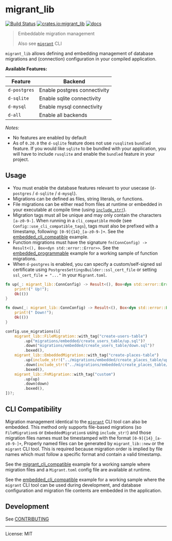 # migrant_lib

[![Build Status](https://travis-ci.org/jaemk/migrant_lib.svg?branch=master)](https://travis-ci.org/jaemk/migrant_lib)
[![crates.io:migrant_lib](https://img.shields.io/crates/v/migrant_lib.svg?label=migrant_lib)](https://crates.io/crates/migrant_lib)
[![docs](https://docs.rs/migrant_lib/badge.svg)](https://docs.rs/migrant_lib)

> Embeddable migration management
>
> Also see [`migrant`](https://github.com/jaemk/migrant) CLI

`migrant_lib` allows defining and embedding management of database migrations and
(connection) configuration in your compiled application.


**Available Features:**

| Feature       |    Backend                   |
|---------------|------------------------------|
| `d-postgres`  | Enable postgres connectivity |
| `d-sqlite`    | Enable sqlite connectivity   |
| `d-mysql`     | Enable mysql connectivity    |
| `d-all`       | Enable all backends          |


*Notes:*

- No features are enabled by default
- As of `0.20.0` the `d-sqlite` feature does not use `rusqlite`s `bundled` feature.
  If you would like `sqlite` to be bundled with your application, you will have to
  include `rusqlite` and enable the `bundled` feature in your project.


## Usage

- You must enable the database features relevant to your usecase (`d-postgres` / `d-sqlite` / `d-mysql`).
- Migrations can be defined as files, string literals, or functions.
- File migrations can be either read from files at runtime or embedded in your executable at compile time
  (using [`include_str!`](https://doc.rust-lang.org/std/macro.include_str.html)).
- Migration tags must all be unique and may only contain the characters `[a-z0-9-]`.
  When running in a `cli_compatible` mode (see `Config::use_cli_compatible_tags`), tags must also be
  prefixed with a timestamp, following: `[0-9]{14}_[a-z0-9-]+`.
  See the [embedded_cli_compatible](https://github.com/jaemk/migrant_lib/blob/master/examples/embedded_cli_compatible.rs)
  example.
- Function migrations must have the signature `fn(ConnConfig) -> Result<(), Box<dyn std::error::Error>>`.
  See the [embedded_programmable](https://github.com/jaemk/migrant_lib/blob/master/examples/embedded_programmable.rs)
  example for a working sample of function migrations.
- When `d-postgres` is enabled, you can specify a custom/self-signed ssl certificate using
  `PostgresSettingsBuilder::ssl_cert_file` or setting `ssl_cert_file = "..."` in your `Migrant.toml`.


```rust
fn up(_: migrant_lib::ConnConfig) -> Result<(), Box<dyn std::error::Error>> {
    print!(" Up!");
    Ok(())
}

fn down(_: migrant_lib::ConnConfig) -> Result<(), Box<dyn std::error::Error>> {
    print!(" Down!");
    Ok(())
}

config.use_migrations(&[
    migrant_lib::FileMigration::with_tag("create-users-table")
        .up("migrations/embedded/create_users_table/up.sql")?
        .down("migrations/embedded/create_users_table/down.sql")?
        .boxed(),
    migrant_lib::EmbeddedMigration::with_tag("create-places-table")
        .up(include_str!("../migrations/embedded/create_places_table/up.sql"))
        .down(include_str!("../migrations/embedded/create_places_table/down.sql"))
        .boxed(),
    migrant_lib::FnMigration::with_tag("custom")
        .up(up)
        .down(down)
        .boxed(),
])?;
```


## CLI Compatibility

Migration management identical to the [`migrant`](https://github.com/jaemk/migrant) CLI tool can also be embedded.
This method only supports file-based migrations (so `FileMigration`s or `EmbeddedMigration`s using `include_str!`)
and those migration files names must be timestamped with the format `[0-9]{14}_[a-z0-9-]+`,
Properly named files can be generated by `migrant_lib::new` or the `migrant` CLI tool.
This is required because migration order is implied by file names which must follow
a specific format and contain a valid timestamp.

See the [migrant_cli_compatible](https://github.com/jaemk/migrant_lib/blob/master/examples/migrant_cli_compatible.rs)
example for a working sample where migration files and a `Migrant.toml` config file are available at runtime.

See the [embedded_cli_compatible](https://github.com/jaemk/migrant_lib/blob/master/examples/embedded_cli_compatible.rs)
example for a working sample where the `migrant` CLI tool can be used during development, and database configuration
and migration file contents are embedded in the application.


## Development

See [CONTRIBUTING](https://github.com/jaemk/migrant_lib/blob/master/CONTRIBUTING.md)

----


License: MIT
